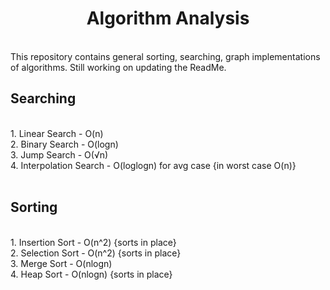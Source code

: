 <div align="center"><h1>Algorithm Analysis</h1></div>
<br>
This repository contains general sorting, searching, graph implementations of algorithms. Still working on updating the ReadMe.
<br>
<h2> Searching </h2>
<br>
1. Linear Search - O(n) <br>
2. Binary Search - O(logn)<br>
3. Jump Search - O(√n)<br>
4. Interpolation Search - O(loglogn) for avg case {in worst case O(n)}<br>
<br>
<h2> Sorting </h2>
<br>
1. Insertion Sort - O(n^2) {sorts in place}<br>
2. Selection Sort - O(n^2) {sorts in place}<br>
3. Merge Sort - O(nlogn)<br>
4. Heap Sort - O(nlogn) {sorts in place}<br>
